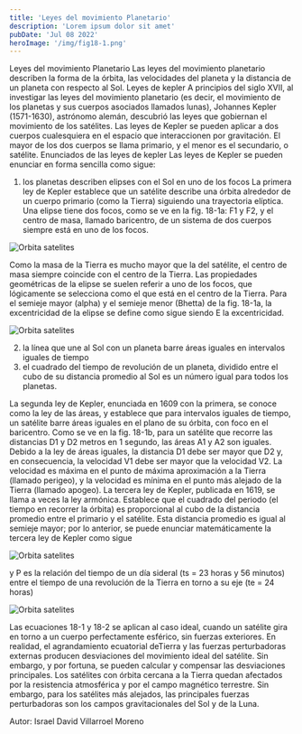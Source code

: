 ```yaml
---
title: 'Leyes del movimiento Planetario'
description: 'Lorem ipsum dolor sit amet'
pubDate: 'Jul 08 2022'
heroImage: '/img/fig18-1.png'
---
```


Leyes del movimiento Planetario
Las leyes del movimiento planetario describen la forma de la órbita, las velocidades del planeta y la distancia de un planeta con respecto al Sol. 
Leyes de kepler
A principios del siglo XVII, al investigar las leyes del movimiento planetario (es decir, el movimiento de los planetas y sus cuerpos asociados llamados lunas), Johannes Kepler (1571-1630), astrónomo alemán, descubrió las leyes que gobiernan el movimiento de los satélites. 
Las leyes de Kepler se pueden aplicar a dos cuerpos cualesquiera en el espacio que interaccionen por gravitación. El mayor de los dos cuerpos se llama primario, y el menor es el secundario, o satélite. 
Enunciados de las leyes de kepler
Las leyes de Kepler se pueden enunciar en forma sencilla como sigue: 
1. los planetas describen elipses con el Sol en uno de los focos
La primera ley de Kepler establece que un satélite describe una órbita alrededor de un cuerpo primario (como la Tierra) siguiendo una trayectoria elíptica. 
Una elipse tiene dos focos, como se ve en la fig. 18-1a: F1 y F2, y el centro de masa, llamado baricentro, de un sistema de dos cuerpos siempre está en uno de los focos. 

![Orbita satelites](/img/fig18-1.png "orbitas satelites")

Como la masa de la Tierra es mucho mayor que la del satélite, el centro de masa siempre coincide con el centro de la Tierra. Las propiedades geométricas de la elipse se suelen referir a uno de los focos, que lógicamente se selecciona como el que está en el centro de la Tierra.
Para el semieje mayor (alpha) y el semieje menor (Bhetta) de la fig. 18-1a, la excentricidad de la elipse se define como sigue siendo E la excentricidad.

![Orbita satelites](/img/ecu18-1.png "orbitas satelites")

2. la línea que une al Sol con un planeta barre áreas iguales en intervalos iguales de tiempo
3. el cuadrado del tiempo de revolución de un planeta, dividido entre el cubo de su distancia promedio al Sol es un número igual para todos los planetas.

La segunda ley de Kepler, enunciada en 1609 con la primera, se conoce como la ley de las áreas, y establece que para intervalos iguales de tiempo, un satélite barre áreas iguales en el plano de su órbita, con foco en el baricentro. 
Como se ve en la fig. 18-1b, para un satélite que recorre las distancias D1 y D2 metros en 1 segundo, las áreas A1 y A2 son iguales. Debido a la ley de áreas iguales, la distancia D1 debe ser mayor que D2 y, en consecuencia, la velocidad V1 debe ser mayor que la velocidad V2. La velocidad es máxima en el punto de máxima aproximación a la Tierra (llamado perigeo), y la velocidad es mínima en el punto más alejado de la Tierra (llamado apogeo).
La tercera ley de Kepler, publicada en 1619, se llama a veces la ley armónica. Establece que el cuadrado del periodo (el tiempo en recorrer la órbita) es proporcional al cubo de la distancia promedio entre el primario y el satélite. Esta distancia promedio es igual al semieje mayor; por lo anterior, se puede enunciar matemáticamente la tercera ley de Kepler como sigue

![Orbita satelites](/img/ecu18-2-1.png "orbitas satelites")


y P es la relación del tiempo de un día sideral (ts = 23 horas y 56 minutos) entre el tiempo de una revolución de la Tierra en torno a su eje (te = 24 horas)

![Orbita satelites](/img/ecu18-2-2.png "orbitas satelites")

Las ecuaciones 18-1 y 18-2 se aplican al caso ideal, cuando un satélite gira en torno a un cuerpo perfectamente esférico, sin fuerzas exteriores. En realidad, el agrandamiento ecuatorial deTierra y las fuerzas perturbadoras externas producen desviaciones del movimiento ideal del satélite. Sin embargo, y por fortuna, se pueden calcular y compensar las desviaciones principales.
Los satélites con órbita cercana a la Tierra quedan afectados por la resistencia atmosférica y por el campo magnético terrestre. Sin embargo, para los satélites más alejados, las principales fuerzas perturbadoras son los campos gravitacionales del Sol y de la Luna.

Autor: Israel David Villarroel Moreno
